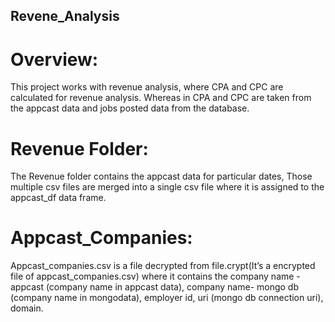 ## Revene_Analysis
# Overview:
This project works with revenue analysis, where CPA and CPC are calculated for revenue analysis. Whereas in CPA and CPC are taken from the appcast data and jobs posted data from the database.

# Revenue Folder:
The Revenue folder contains the appcast data for particular dates, Those multiple csv files are merged into a single csv file where it is assigned to the appcast_df data frame.

# Appcast_Companies:
Appcast_companies.csv is a file decrypted from file.crypt(It’s a encrypted file of appcast_companies.csv) where it contains the company name - appcast (company name in appcast data), company name- mongo db (company name in mongodata), employer id, uri (mongo db connection uri), domain.
